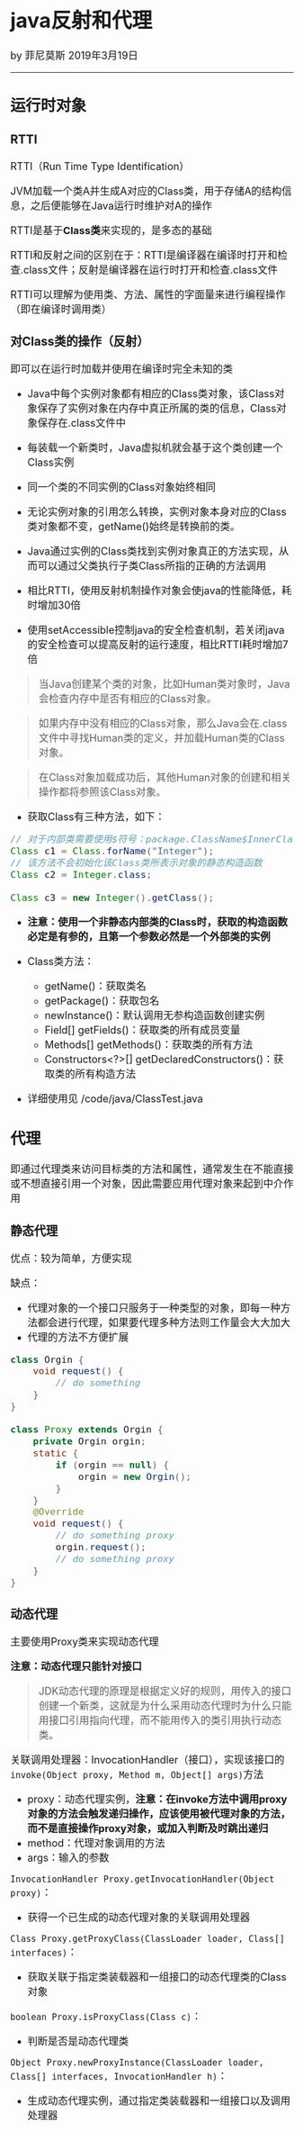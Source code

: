 <font size="4">

# java反射和代理

by 菲尼莫斯 2019年3月19日

---

## 运行时对象

### RTTI

RTTI（Run Time Type Identification）

JVM加载一个类A并生成A对应的Class类，用于存储A的结构信息，之后便能够在Java运行时维护对A的操作

RTTI是基于**Class类**来实现的，是多态的基础

RTTI和反射之间的区别在于：RTTI是编译器在编译时打开和检查.class文件；反射是编译器在运行时打开和检查.class文件

RTTI可以理解为使用类、方法、属性的字面量来进行编程操作（即在编译时调用类）

### 对Class类的操作（反射）

即可以在运行时加载并使用在编译时完全未知的类

* Java中每个实例对象都有相应的Class类对象，该Class对象保存了实例对象在内存中真正所属的类的信息，Class对象保存在.class文件中

* 每装载一个新类时，Java虚拟机就会基于这个类创建一个Class实例

* 同一个类的不同实例的Class对象始终相同

* 无论实例对象的引用怎么转换，实例对象本身对应的Class类对象都不变，getName()始终是转换前的类。

* Java通过实例的Class类找到实例对象真正的方法实现，从而可以通过父类执行子类Class所指的正确的方法调用

* 相比RTTI，使用反射机制操作对象会使java的性能降低，耗时增加30倍

* 使用setAccessible控制java的安全检查机制，若关闭java的安全检查可以提高反射的运行速度，相比RTTI耗时增加7倍

>当Java创建某个类的对象，比如Human类对象时，Java会检查内存中是否有相应的Class对象。

>如果内存中没有相应的Class对象，那么Java会在.class文件中寻找Human类的定义，并加载Human类的Class对象。

>在Class对象加载成功后，其他Human对象的创建和相关操作都将参照该Class对象。

* 获取Class有三种方法，如下：

```java
// 对于内部类需要使用$符号：package.ClassName$InnerClass
Class c1 = Class.forName("Integer");
// 该方法不会初始化该Class类所表示对象的静态构造函数
Class c2 = Integer.class;

Class c3 = new Integer().getClass();

```

* **注意：使用一个非静态内部类的Class时，获取的构造函数必定是有参的，且第一个参数必然是一个外部类的实例**

* Class类方法：
    * getName()：获取类名
    * getPackage()：获取包名
    * newInstance()：默认调用无参构造函数创建实例
    * Field[] getFields()：获取类的所有成员变量
    * Methods[] getMethods()：获取类的所有方法
    * Constructors<?>[] getDeclaredConstructors()：获取类的所有构造方法

* 详细使用见 /code/java/ClassTest.java

## 代理

即通过代理类来访问目标类的方法和属性，通常发生在不能直接或不想直接引用一个对象，因此需要应用代理对象来起到中介作用

### 静态代理

优点：较为简单，方便实现

缺点：
* 代理对象的一个接口只服务于一种类型的对象，即每一种方法都会进行代理，如果要代理多种方法则工作量会大大加大
* 代理的方法不方便扩展

```java
class Orgin {
    void request() {
        // do something
    }
}

class Proxy extends Orgin {
    private Orgin orgin;
    static {
        if (orgin == null) {
            orgin = new Orgin();
        }
    }
    @Override
    void request() {
        // do something proxy
        orgin.request();
        // do something proxy
    }
}
```
### 动态代理

主要使用Proxy类来实现动态代理

**注意：动态代理只能针对接口**

> JDK动态代理的原理是根据定义好的规则，用传入的接口创建一个新类，这就是为什么采用动态代理时为什么只能用接口引用指向代理，而不能用传入的类引用执行动态类。

关联调用处理器：InvocationHandler（接口），实现该接口的 `invoke(Object proxy, Method m, Object[] args)`方法
* proxy：动态代理实例，**注意：在invoke方法中调用proxy对象的方法会触发递归操作，应该使用被代理对象的方法，而不是直接操作proxy对象，或加入判断及时跳出递归**
* method：代理对象调用的方法
* args：输入的参数

`InvocationHandler Proxy.getInvocationHandler(Object proxy)`：
* 获得一个已生成的动态代理对象的关联调用处理器

`Class Proxy.getProxyClass(ClassLoader loader, Class[] interfaces)`：
* 获取关联于指定类装载器和一组接口的动态代理类的Class对象

`boolean Proxy.isProxyClass(Class c)`：
* 判断是否是动态代理类

`Object Proxy.newProxyInstance(ClassLoader loader, Class[] interfaces, InvocationHandler h)`：
* 生成动态代理实例，通过指定类装载器和一组接口以及调用处理器

</font>